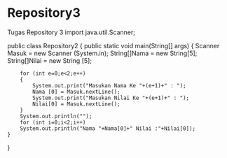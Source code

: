 Repository3
===========

Tugas Repository 3
import java.util.Scanner;

public class Repository2 {
    public static void main(String[] args) {
        Scanner Masuk = new Scanner (System.in);
        String[]Nama  = new  String[5];
        String[]Nilai = new  String [5];
        
        for (int e=0;e<2;e++)
        {
            System.out.print("Masukan Nama Ke "+(e+1)+" : ");
            Nama [0] = Masuk.nextLine();
            System.out.print("Masukan Nilai Ke "+(e+1)+" : ");
            Nilai[0] = Masuk.nextLine();
        }
        System.out.println("");
        for (int i=0;i<2;i++)
        System.out.println("Nama "+Nama[0]+" Nilai :"+Nilai[0]);
    }
}
